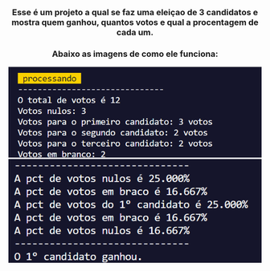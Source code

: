 <a name="readme-top"></a>
<br />
<div align="center">
  <h3>Esse é um projeto a qual se faz uma  eleiçao de 3 candidatos e mostra quem ganhou, quantos votos e qual a procentagem de cada um.</h3>
  <h3>Abaixo as imagens de como ele funciona:</h3>
  <a href="https://github.com/Luiprogramador/eleicao.git">
    <img src="Captura de tela 2024-05-29 162813.png">
    <img src="Captura de tela 2024-05-29 162906.png">
  </a>
</div>
 
